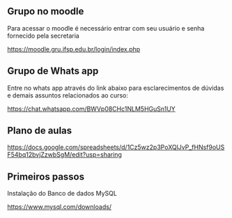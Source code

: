## Grupo no moodle

Para acessar o moodle é necessário entrar com seu usuário e senha fornecido pela secretaria

https://moodle.gru.ifsp.edu.br/login/index.php

## Grupo de Whats app

Entre no whats app através do link abaixo para esclarecimentos de dúvidas e demais assuntos relacionados ao curso:

https://chat.whatsapp.com/BWVp08CHc1NLM5HGuSn1UY

## Plano de aulas

https://docs.google.com/spreadsheets/d/1Cz5wz2p3PoXQlJvP_fHNsf9oUSF54bq12bvjZzwbSgM/edit?usp=sharing 


## Primeiros passos 

Instalação do Banco de dados MySQL

https://www.mysql.com/downloads/ 



